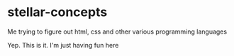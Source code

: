 # stellar-concepts
Me trying to figure out html, css and other various programming languages

Yep. This is it. I'm just having fun here
